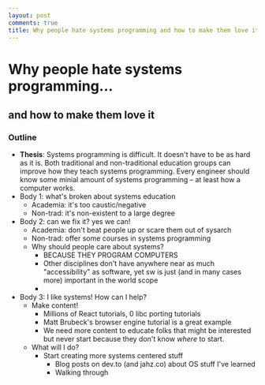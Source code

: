 ```yaml
---
layout: post
comments: true
title: Why people hate systems programming and how to make them love it
---
```


# Why people hate systems programming...

## and how to make them love it

### Outline 

- **Thesis**: Systems programming is difficult. It doesn't have to be as hard as it is. Both traditional and non-traditional education groups can improve how they teach systems programming. Every engineer should know some minial amount of systems programming – at least how a computer works.
- Body 1: what's broken about systems education
  - Academia: it's too caustic/negative
  - Non-trad: it's non-existent to a large degree
- Body 2: can we fix it? yes we can!
  - Academia: don't beat people up or scare them out of sysarch
  - Non-trad: offer some courses in systems programming
  - Why should people care about systems?
    - BECAUSE THEY PROGRAM COMPUTERS
    - Other disciplines don't have anywhere near as much "accessibility" as software, yet sw is just (and in many cases more) important in the world scope
    - 
- Body 3: I like systems! How can I help?
  - Make content!
    - Millions of React tutorials, 0 libc porting tutorials
    - Matt Brubeck's browser engine tutorial is a great example
    - We need more content to educate folks that might be interested but never start because they don't know *where* to start.
  - What will I do?
    - Start creating more systems centered stuff
      - Blog posts on dev.to (and jahz.co) about OS stuff I've learned
      - Walking through 